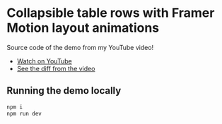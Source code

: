 # Collapsible table rows with Framer Motion layout animations

Source code of the demo from my YouTube video!

- [Watch on YouTube](https://www.youtube.com/watch?v=IfAv4NSv-nA)
- [See the diff from the video](https://github.com/samselikoff/2022-08-04-animated-table/commit/f39e038bf167a5679a99ce6ed2ac238c1a2138a6)

## Running the demo locally

```sh
npm i
npm run dev
```
